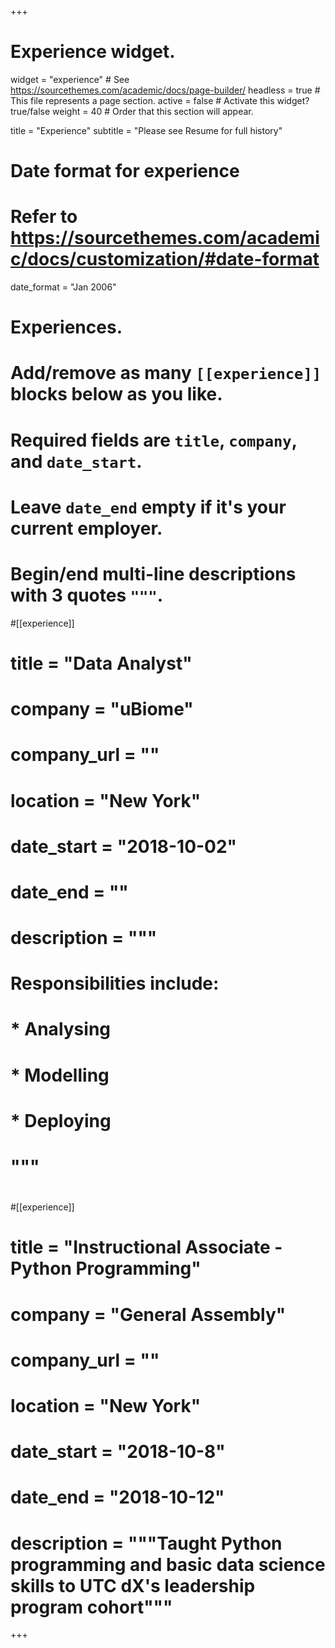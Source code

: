 +++
# Experience widget.
widget = "experience"  # See https://sourcethemes.com/academic/docs/page-builder/
headless = true  # This file represents a page section.
active = false  # Activate this widget? true/false
weight = 40  # Order that this section will appear.

title = "Experience"
subtitle = "Please see Resume for full history"

# Date format for experience
#   Refer to https://sourcethemes.com/academic/docs/customization/#date-format
date_format = "Jan 2006"

# Experiences.
#   Add/remove as many `[[experience]]` blocks below as you like.
#   Required fields are `title`, `company`, and `date_start`.
#   Leave `date_end` empty if it's your current employer.
#   Begin/end multi-line descriptions with 3 quotes `"""`.
#[[experience]]
#  title = "Data Analyst"
#  company = "uBiome"
#  company_url = ""
#  location = "New York"
#  date_start = "2018-10-02"
#  date_end = ""
#  description = """
#  Responsibilities include:
#  
#  * Analysing
#  * Modelling
#  * Deploying
#  """
#
#[[experience]]
#  title = "Instructional Associate - Python Programming"
#  company = "General Assembly"
#  company_url = ""
#  location = "New York"
#  date_start = "2018-10-8"
#  date_end = "2018-10-12"
#  description = """Taught Python programming and basic data science skills to UTC dX's leadership program cohort"""

+++

